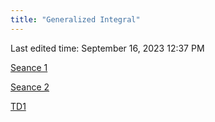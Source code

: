 ```yaml
---
title: "Generalized Integral"
---
```

Last edited time: September 16, 2023 12:37 PM

[Seance 1](Generalized%20Integral/Seance%201.md)

[Seance 2](Generalized%20Integral/Seance%202.md)

[TD1](Generalized%20Integral/TD1.md)
